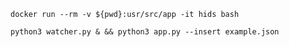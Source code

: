 `docker run --rm -v ${pwd}:usr/src/app -it hids bash `

`python3 watcher.py & && python3 app.py --insert example.json`
